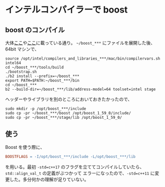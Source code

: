 
# インテルコンパイラーで boost

## boost のコンパイル ##

大体[ここ][1]や[ここ][2]に載っている通り。
`~/boost_***` にファイルを展開した後、 64bit マシンで、

``` shell
source /opt/intel/compilers_and_libraries_***/mac/bin/compilervars.sh intel64
cd ~/boost_***/tools/build
./bootstrap.sh
./b2 install --prefix=~/boost_***
export PATH=$PATH:~/boost_***/bin
cd ~/boost_***
b2 --build-dir=~/boost_***/lib/address-model=64 toolset=intel stage
```

ヘッダーやライブラリを別のところにおいておきたかったので、

``` shell
sudo mkdir -p /opt/boost_***/include
sudo cp -pr ~/boost_***/boost /opt/boost_1_59_0/include/
sudo cp -pr ~/boost_***/stage/lib /opt/boost_1_59_0/
```

## 使う ##

Boost を使う際に、

``` makefile
BOOSTFLAGS = -I/opt/boost_***/include -L/opt/boost_***/lib
```

を用いる。最初 `-std=c++17` のフラグを立ててコンパイルしていたら、`std::align_val_t` の定義がぶつかって
エラーになったので、`-std=c++11` に変更した。多分何かの理解が足りていない。

[1]:https://software.intel.com/en-us/articles/building-boost-with-intel-c-compiler-150
[2]:https://seriousdeveloper.wordpress.com/2015/08/18/building-boost-with-intel-c-compiler-15-0-2/

